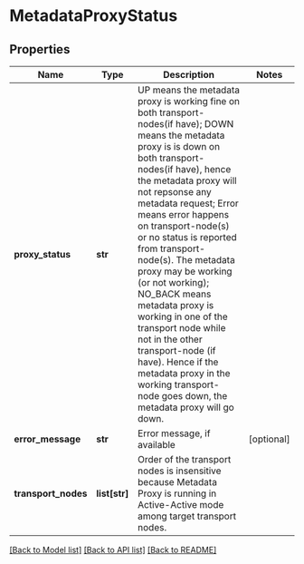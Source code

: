 # MetadataProxyStatus

## Properties
Name | Type | Description | Notes
------------ | ------------- | ------------- | -------------
**proxy_status** | **str** | UP means the metadata proxy is working fine on both transport-nodes(if have); DOWN means the metadata proxy is is down on both transport-nodes(if have), hence the metadata proxy will not repsonse any metadata request; Error means error happens on transport-node(s) or no status is reported from transport-node(s). The metadata proxy may be working (or not working); NO_BACK means metadata proxy is working in one of the transport node while not in the other transport-node (if have). Hence if the metadata proxy in the working transport-node goes down, the metadata proxy will go down.  | 
**error_message** | **str** | Error message, if available | [optional] 
**transport_nodes** | **list[str]** | Order of the transport nodes is insensitive because Metadata Proxy is running in Active-Active mode among target transport nodes.  | 

[[Back to Model list]](../README.md#documentation-for-models) [[Back to API list]](../README.md#documentation-for-api-endpoints) [[Back to README]](../README.md)

